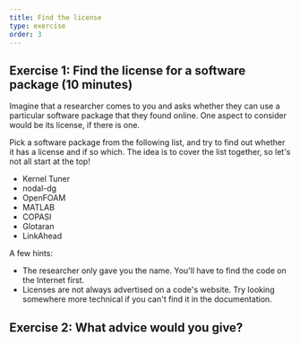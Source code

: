 ```yaml
---
title: Find the license
type: exercise
order: 3
---
```


## Exercise 1: Find the license for a software package (10 minutes)

Imagine that a researcher comes to you and asks whether they can use a particular software package that they found online. One aspect to consider would be its license, if there is one.

Pick a software package from the following list, and try to find out whether it has a license and if so which. The idea is to cover the list together, so let's not all start at the top!

- Kernel Tuner
- nodal-dg
- OpenFOAM
- MATLAB
- COPASI
- Glotaran
- LinkAhead

A few hints:

- The researcher only gave you the name. You'll have to find the code on the Internet first.
- Licenses are not always advertised on a code's website. Try looking somewhere more technical if you can't find it in the documentation.

## Exercise 2: What advice would you give?
